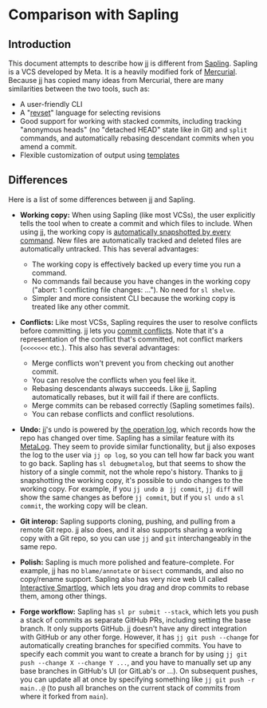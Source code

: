 # Comparison with Sapling

## Introduction

This document attempts to describe how jj is different
from [Sapling](https://sapling-scm.com). Sapling is a VCS developed by Meta. It is a
heavily modified fork of [Mercurial](https://www.mercurial-scm.org/). Because
jj has copied many ideas from Mercurial, there are many similarities between the
two tools, such as:

- A user-friendly CLI
- A "[revset](revsets.md)" language for selecting revisions
- Good support for working with stacked commits, including tracking "anonymous
  heads" (no "detached HEAD" state like in Git) and `split` commands, and
  automatically rebasing descendant commits when you amend a commit.
- Flexible customization of output using [templates](templates.md)

## Differences

Here is a list of some differences between jj and Sapling.

- **Working copy:** When using Sapling (like most VCSs), the
  user explicitly tells the tool when to create a commit and which files to
  include. When using jj, the working copy
  is [automatically snapshotted by every command](working-copy.md). New files
  are automatically tracked and deleted files are automatically untracked. This
  has several advantages:

  - The working copy is effectively backed up every time you run a command.
  - No commands fail because you have changes in the working copy ("abort: 1
    conflicting file changes: ..."). No need for `sl shelve`.
  - Simpler and more consistent CLI because the working copy is treated like any
    other commit.

- **Conflicts:** Like most VCSs, Sapling requires the user to
  resolve conflicts before committing. jj lets
  you [commit conflicts](conflicts.md). Note that it's a representation of the
  conflict that's committed, not conflict markers (`<<<<<<<` etc.). This also
  has several advantages:

  - Merge conflicts won't prevent you from checking out another commit.
  - You can resolve the conflicts when you feel like it.
  - Rebasing descendants always succeeds. Like jj, Sapling automatically
    rebases, but it will fail if there are conflicts.
  - Merge commits can be rebased correctly (Sapling sometimes fails).
  - You can rebase conflicts and conflict resolutions.

- **Undo:** jj's undo is powered by [the operation log](operation-log.md), which
  records how the repo has changed over time. Sapling has a similar feature
  with its [MetaLog](https://sapling-scm.com/docs/internals/metalog).
  They seem to provide similar functionality, but jj also exposes the log to the
  user via `jj op log`, so you can tell how far back you want to go back.
  Sapling has `sl debugmetalog`, but that seems to show the history of a single
  commit, not the whole repo's history. Thanks to jj snapshotting the working
  copy, it's possible to undo changes to the working copy. For example, if
  you `jj undo` a ` jj commit`, `jj diff` will show the same changes as
  before `jj commit`, but if you `sl undo` a `sl commit`, the working copy will
  be clean.
- **Git interop:** Sapling supports cloning, pushing, and pulling from a remote
  Git repo. jj also does, and it also supports sharing a working copy with a Git
  repo, so you can use `jj` and `git` interchangeably in the same repo.
- **Polish:** Sapling is much more polished and feature-complete. For example,
  jj has no `blame/annotate` or `bisect` commands, and also no copy/rename
  support. Sapling also has very nice web UI
  called [Interactive Smartlog](https://sapling-scm.com/docs/addons/isl), which
  lets you drag and drop commits to rebase them, among other things.
- **Forge workflow:** Sapling has `sl pr submit --stack`, which lets you
  push a stack of commits as separate GitHub PRs, including setting the base
  branch. It only supports GitHub. jj doesn't have any direct integration with
  GitHub or any other forge. However, it has `jj git push --change` for
  automatically creating branches for specified commits. You have to specify
  each commit you want to create a branch for by using
  `jj git push --change X --change Y ...`, and you have to manually set up any
  base branches in GitHub's UI (or GitLab's or ...). On subsequent pushes, you
  can update all at once by specifying something like `jj git push -r main..@`
  (to push all branches on the current stack of commits from where it forked
  from `main`).
